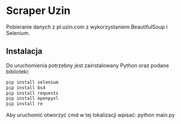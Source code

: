 # Scraper Uzin

Pobieranie danych z pl.uzin.com z wykorzystaniem BeautifulSoup i Selenium.

## Instalacja

Do uruchomienia potrzebny jest zainstalowany Python oraz
podane biblioteki:

```bash
pip install selenium
pip install bs4
pip install requests
pip install openpyxl
pip install re
```

Aby uruchomić otworzyć cmd w tej lokalizacji wpisać: python main.py

